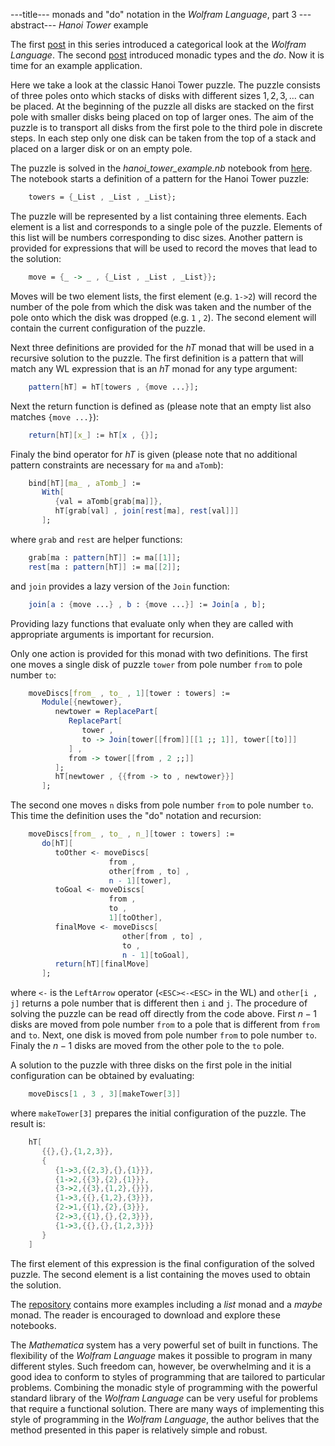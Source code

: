 ---title--- monads and "do" notation in the *Wolfram Language*, part 3
---abstract--- *Hanoi Tower* example

The first 
<a id = "NCE" href = https://kacpertopol.github.io/myblog/2021-01-31_gen_light.html>post</a>
in this series introduced a categorical look at the *Wolfram Language*.
The second
<a id = "NCE" href =https://kacpertopol.github.io/myblog/2021-02-04_gen_light.html>post</a>
introduced monadic types and the *do*. Now it is time for an example application.


Here we take a look at the classic Hanoi Tower puzzle. The puzzle
consists of three poles onto which stacks of disks with different sizes
$1 , 2 , 3 , \ldots$ can be placed. At the beginning of the puzzle all
disks are stacked on the first pole with smaller disks being placed on
top of larger ones. The aim of the puzzle is to transport all disks from
the first pole to the third pole in discrete steps. In each step only
one disk can be taken from the top of a stack and placed on a larger
disk or on an empty pole.

The puzzle is solved in the *hanoi_tower_example.nb* notebook from
<a id = "NCE" href = https://gitlab.com/kacpertopolnicki/wlmonad>here</a>. 
The notebook starts a definition of a pattern for the Hanoi
Tower puzzle:

```Mathematica
    towers = {_List , _List , _List};
```

The puzzle will be represented by a list containing three elements. Each
element is a list and corresponds to a single pole of the puzzle.
Elements of this list will be numbers corresponding to disc sizes.
Another pattern is provided for expressions that will be used to record
the moves that lead to the solution:

```Mathematica
    move = {_ -> _ , {_List , _List , _List}};
```

Moves will be two element lists, the first element (e.g. `1->2`) will
record the number of the pole from which the disk was taken and the
number of the pole onto which the disk was dropped (e.g. `1` , `2`). The
second element will contain the current configuration of the puzzle.

Next three definitions are provided for the *hT* monad that will be used
in a recursive solution to the puzzle. The first definition is a pattern
that will match any WL expression that is an *hT* monad for any type
argument:

```Mathematica
    pattern[hT] = hT[towers , {move ...}];
```

Next the return function is defined as (please note that an empty list
also matches `{move ...}`):

```Mathematica
    return[hT][x_] := hT[x , {}];
```

Finaly the bind operator for *hT* is given (please note that no
additional pattern constraints are necessary for `ma` and `aTomb`):

```Mathematica
    bind[hT][ma_ , aTomb_] := 
       With[
          {val = aTomb[grab[ma]]}, 
          hT[grab[val] , join[rest[ma], rest[val]]]
       ];
```

where `grab` and `rest` are helper functions:

```Mathematica
    grab[ma : pattern[hT]] := ma[[1]];
    rest[ma : pattern[hT]] := ma[[2]];
```	

and `join` provides a lazy version of the `Join` function:

```Mathematica
    join[a : {move ...} , b : {move ...}] := Join[a , b];
```	

Providing lazy functions that evaluate only when they are called with
appropriate arguments is important for recursion.

Only one action is provided for this monad with two definitions. The
first one moves a single disk of puzzle `tower` from pole number `from`
to pole number `to`:

```Mathematica
    moveDiscs[from_ , to_ , 1][tower : towers] :=
       Module[{newtower},
          newtower = ReplacePart[
             ReplacePart[
                tower , 
                to -> Join[tower[[from]][[1 ;; 1]], tower[[to]]]
             ] , 
             from -> tower[[from , 2 ;;]]
          ];
          hT[newtower , {{from -> to , newtower}}]
       ];
```	   

The second one moves `n` disks from pole number `from` to pole number
`to`. This time the definition uses the "do\" notation and recursion:

```Mathematica
    moveDiscs[from_ , to_ , n_][tower : towers] :=
       do[hT][
          toOther <- moveDiscs[
                      from , 
                      other[from , to] , 
                      n - 1][tower],
          toGoal <- moveDiscs[
                      from , 
                      to , 
                      1][toOther],
          finalMove <- moveDiscs[
                         other[from , to] , 
                         to , 
                         n - 1][toGoal],
          return[hT][finalMove]
       ];
```	   

where `<-` is the `LeftArrow` operator (`<ESC><-<ESC>` in the WL) and
`other[i , j]` returns a pole number that is different then `i` and `j`.
The procedure of solving the puzzle can be read off directly from the
code above. First $n-1$ disks are moved from pole number `from` to a
pole that is different from `from` and `to`. Next, one disk is moved
from pole number `from` to pole number `to`. Finaly the $n-1$ disks are
moved from the other pole to the `to` pole.

A solution to the puzzle with three disks on the first pole in the
initial configuration can be obtained by evaluating:

```Mathematica
    moveDiscs[1 , 3 , 3][makeTower[3]]
```	

where `makeTower[3]` prepares the initial configuration of the puzzle.
The result is:

```Mathematica
    hT[
       {{},{},{1,2,3}},
       {
          {1->3,{{2,3},{},{1}}},
          {1->2,{{3},{2},{1}}},
          {3->2,{{3},{1,2},{}}},
          {1->3,{{},{1,2},{3}}},
          {2->1,{{1},{2},{3}}},
          {2->3,{{1},{},{2,3}}},
          {1->3,{{},{},{1,2,3}}}
       }
    ]
```	

The first element of this expression is the final configuration of the
solved puzzle. The second element is a list containing the moves used to
obtain the solution.

The 
<a id = "NCE" href = https://gitlab.com/kacpertopolnicki/wlmonad>repository</a>
contains more examples including a *list* monad and a
*maybe* monad. The reader is encouraged to download and explore these
notebooks.

The *Mathematica* system has a very powerful set of built
in functions. The flexibility of the *Wolfram Language* makes it
possible to program in many different styles. Such freedom can, however,
be overwhelming and it is a good idea to conform to styles of
programming that are tailored to particular problems. Combining the
monadic style of programming with the powerful standard library of the
*Wolfram Language* can be very useful for problems that require a
functional solution. There are many ways of implementing this style of
programming in the *Wolfram Language*, the author belives that the
method presented in this paper is relatively simple and robust.

